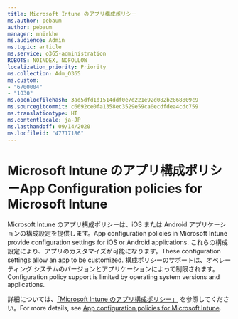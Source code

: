 ```yaml
---
title: Microsoft Intune のアプリ構成ポリシー
ms.author: pebaum
author: pebaum
manager: mnirkhe
ms.audience: Admin
ms.topic: article
ms.service: o365-administration
ROBOTS: NOINDEX, NOFOLLOW
localization_priority: Priority
ms.collection: Adm_O365
ms.custom:
- "6700004"
- "1030"
ms.openlocfilehash: 3ad5dfd1d1514ddf0e7d221e92d082b2868809c9
ms.sourcegitcommit: c6692ce0fa1358ec3529e59ca0ecdfdea4cdc759
ms.translationtype: HT
ms.contentlocale: ja-JP
ms.lasthandoff: 09/14/2020
ms.locfileid: "47717186"
---
```

# <a name="app-configuration-policies-for-microsoft-intune"></a><span data-ttu-id="cf3e0-102">Microsoft Intune のアプリ構成ポリシー</span><span class="sxs-lookup"><span data-stu-id="cf3e0-102">App Configuration policies for Microsoft Intune</span></span>

<span data-ttu-id="cf3e0-103">Microsoft Intune のアプリ構成ポリシーは、iOS または Android アプリケーションの構成設定を提供します。</span><span class="sxs-lookup"><span data-stu-id="cf3e0-103">App configuration policies in Microsoft Intune provide configuration settings for iOS or Android applications.</span></span> <span data-ttu-id="cf3e0-104">これらの構成設定により、アプリのカスタマイズが可能になります。</span><span class="sxs-lookup"><span data-stu-id="cf3e0-104">These configuration settings allow an app to be customized.</span></span> <span data-ttu-id="cf3e0-105">構成ポリシーのサポートは、オペレーティング システムのバージョンとアプリケーションによって制限されます。</span><span class="sxs-lookup"><span data-stu-id="cf3e0-105">Configuration policy support is limited by operating system versions and applications.</span></span>

<span data-ttu-id="cf3e0-106">詳細については、[「Microsoft Intune のアプリ構成ポリシー」](https://docs.microsoft.com/intune/app-configuration-policies-overview) を参照してください。</span><span class="sxs-lookup"><span data-stu-id="cf3e0-106">For more details, see [App configuration policies for Microsoft Intune](https://docs.microsoft.com/intune/app-configuration-policies-overview).</span></span>